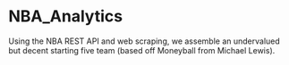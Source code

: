 # NBA_Analytics
Using the NBA REST API and web scraping, we assemble an undervalued but decent starting five team (based off Moneyball from Michael Lewis).
